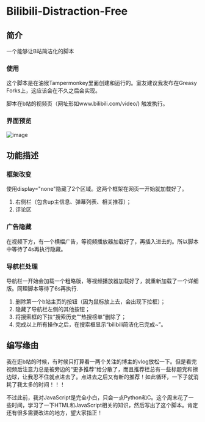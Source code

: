 # Bilibili-Distraction-Free

## 简介
一个能够让B站简洁化的脚本
### 使用
这个脚本是在油猴Tampermonkey里面创建和运行的。室友建议我发布在Greasy Forks上，这应该会在不久之后会实现。

脚本在b站的视频页（网址形如www.bilibili.com/video/) 触发执行。
### 界面预览
![image](https://user-images.githubusercontent.com/95922896/165060179-984db382-9f90-4ee6-b0ef-f032c4971999.png)
## 功能描述
### 框架改变
使用display="none"隐藏了2个区域。这两个框架在网页一开始就加载好了。
1. 右侧栏（包含up主信息、弹幕列表、相关推荐）；
2. 评论区
### 广告隐藏
在视频下方，有一个横幅广告，等视频播放器加载好了，再插入进去的。所以脚本中等待了4s再执行隐藏。
### 导航栏处理
导航栏一开始会加载一个粗略版，等视频播放器加载好了，就重新加载了一个详细版。同理脚本等待了6s再执行.
1. 删除第一个b站主页的按钮（因为鼠标放上去，会出现下拉框）；
2. 隐藏了导航栏左侧的其他按钮；
3. 将搜索框的下拉“搜索历史”“热搜榜单”删除了；
4. 完成以上所有操作之后，在搜索框显示“bilibili简洁化已完成~”。
## 编写缘由

我在逛b站的时候，有时候只打算看一两个关注的博主的vlog放松一下。但是看完视频后注意力总是被旁边的“更多推荐”给分散了，而且推荐栏总有一些标题党和擦边球，让我忍不住就点进去了。点进去之后又有新的推荐！如此循环，一下子就消耗了我太多的时间！！！

不过此前，我对JavaScript是完全小白，只会一点Python和C。这个周末花了一些时间，学习了一下HTML和JavaScript相关的知识，然后写出了这个脚本。肯定还有很多需要改进的地方，望大家指正！
